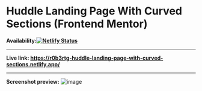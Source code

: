 # Huddle Landing Page With Curved Sections (Frontend Mentor)

**Availability:[![Netlify Status](https://api.netlify.com/api/v1/badges/fcdb3001-6271-4c94-9cc6-1d3f85381dd5/deploy-status)](https://app.netlify.com/sites/r0b3rtg-huddle-landing-page-with-curved-sections/deploys)**

---

**Live link: <https://r0b3rtg-huddle-landing-page-with-curved-sections.netlify.app/>**

---

**Screenshot preview:**
![image](https://user-images.githubusercontent.com/54260004/147661999-efd34163-6e4b-4d72-b3d7-9c5b549799ea.png)

